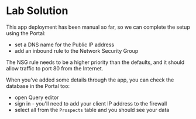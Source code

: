 # Lab Solution

This app deployment has been manual so far, so we can complete the setup using the Portal:

- set a DNS name for the Public IP address
- add an inbound rule to the Network Security Group

The NSG rule needs to be a higher priority than the defaults, and it should allow traffic to port 80 from the Internet.

When you've added some details through the app, you can check the database in the Portal too:

- open Query editor
- sign in - you'll need to add your client IP address to the firewall
- select all from the `Prospects` table and you should see your data
